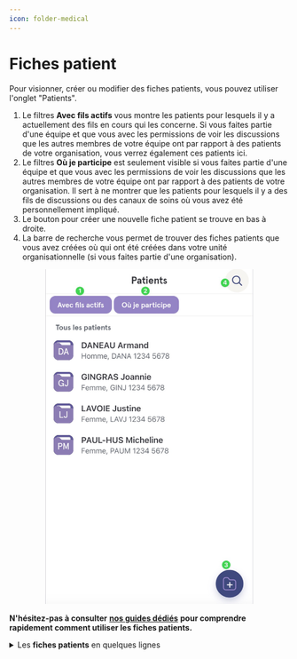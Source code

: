 ```yaml
---
icon: folder-medical
---
```


# Fiches patient

Pour visionner, créer ou modifier des fiches patients, vous pouvez utiliser l'onglet "Patients".

1. Le filtres **Avec fils actifs** vous montre les patients pour lesquels il y a actuellement des fils en cours qui les concerne. Si vous faites partie d'une équipe et que vous avec les permissions de voir les discussions que les autres membres de votre équipe ont par rapport à des patients de votre organisation, vous verrez également ces patients ici.
2. Le filtres **Où je participe** est seulement visible si vous faites partie d'une équipe et que vous avec les permissions de voir les discussions que les autres membres de votre équipe ont par rapport à des patients de votre organisation. Il sert à ne montrer que les patients pour lesquels il y a des fils de discussions ou des canaux de soins où vous avez été personnellement impliqué.
3. Le bouton pour créer une nouvelle fiche patient se trouve en bas à droite.
4. La barre de recherche vous permet de trouver des fiches patients que vous avez créées où qui ont été créées dans votre unité organisationnelle (si vous faites partie d'une organisation).

<div align="center"><figure><img src="../.gitbook/assets/Creer une nouvelle fiche patient - Step4.jpeg" alt="" width="375"><figcaption></figcaption></figure></div>

**N'hésitez-pas à consulter** [**nos guides dédiés**](https://braver-1.gitbook.io/braver/training/pour-les-professionnels/fiches-patients) **pour comprendre rapidement comment utiliser les fiches patients.**

<details>

<summary>Les <strong>fiches patients</strong> en quelques lignes</summary>

* Les fiches patients permettent d’identifier les patients au sujet desquels vous collaborez. Tous les fils de discussions cliniques au sujet de ce patient seront enregistrés à cet emplacement.
* Chaque professionnel indépendant ou organisation peut créer des fiches-patients, et collaborer avec d’autres intervenants en utilisant ces fiches comme ancrages.
* Ces fiches colligent toute l’information échangée ainsi que les consentements obtenues de la part des patients pour effectuer ces échanges au sein de canaux sécurisés.
* Afin de préserver la confidentialité, les fiches-patients détenues par les professionnels ou organisations ne sont pas, elles-mêmes, partagées lors d’une collaboration avec d’autres intervenants. Les informations nominatives, par contre, sont bel et bien partagées afin de simplifiées Chacun possède sa propre fiche et a ainsi sa propre perspective de l’information du patient, à la hauteur de ce à quoi il peut avoir accès.&#x20;
* Les fiches-patients d’une organisation peuvent être arrimées et/ou synchronisées à un index patient centralisé afin d’assurer une continuité de l’information et un référencement adéquat.

</details>
